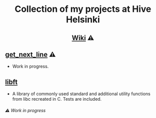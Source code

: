 # <p align="middle">Collection of my projects at Hive Helsinki</p>

## **<p align="middle">[Wiki](https://github.com/mordori/Hive-Helsinki/wiki) ⚠**

## [get_next_line]() ⚠

- Work in progress.

## [libft](https://github.com/mordori/Hive-Helsinki/tree/main/libft#libft)

- A library of commonly used standard and additional utility functions from libc recreated in C. Tests are included.

###### ⚠ Work in progress
